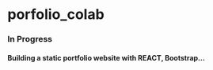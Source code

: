 # porfolio_colab

### In Progress

#### Building a static portfolio website with REACT, Bootstrap...